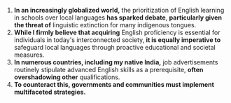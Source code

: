 1. **In an increasingly globalized world,** the prioritization of English learning in schools over local languages **has sparked debate**, **particularly given the threat of** linguistic extinction for many indigenous tongues.
2. **While I firmly believe that acquiring** English proficiency is essential for individuals in today's interconnected society, **it is equally imperative to** safeguard local languages through proactive educational and societal measures.
3. **In numerous countries, including my native India,** job advertisements routinely stipulate advanced English skills as a prerequisite, **often overshadowing other** qualifications.
4. **To counteract this, governments and communities must implement multifaceted strategies.**
